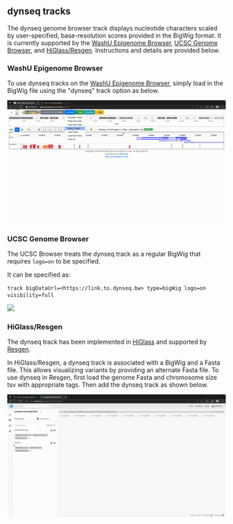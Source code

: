 ## dynseq tracks

The dynseq genome browser track displays nucleotide characters scaled by user-specified, base-resolution scores provided in the BigWig format. It is currently supported by the [WashU Epigenome Browser](https://epigenomegateway.wustl.edu/browser/), [UCSC Genome Browser](https://genome.ucsc.edu), and [HiGlass/Resgen](https://higlass.io). Instructions and details are provided below.

### WashU Epigenome Browser

To use dynseq tracks on the [WashU Epigenome Browser](https://epigenomegateway.readthedocs.io/en/latest/tracks.html#dynseq), simply load in the BigWig file using the "dynseq" track option as below.

![](media/washu.gif)

### UCSC Genome Browser

The UCSC Browser treats the dynseq track as a regular BigWig that requires `logo=on` to be specified.

It can be specified as:

```
track bigDataUrl=<https://link.to.dynseq.bw> type=bigWig logo=on visibility=full
```

![](media/ucsc.gif)

### HiGlass/Resgen

The dynseq track has been implemented in [HiGlass](https://github.com/kundajelab/higlass-dynseq) and supported by [Resgen](https://resgen.io/).

In HiGlass/Resgen, a dynseq track is associated with a BigWig and a Fasta file. This allows visualizing variants by providing an alternate Fasta file. To use dynseq in Resgen, first load the genome Fasta and chromosome size tsv with appropriate tags. Then add the dynseq track as shown below.

![](media/resgen.gif)

